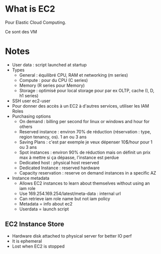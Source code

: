 # What is EC2

Pour Elastic Cloud Computing.

Ce sont des VM

# Notes

* User data : script launched at startup
* Types
    * General : équilibré CPU, RAM et networking (m series)
    * Compute : pour du CPU (C series)
    * Memory (R series pour Memory)
    * Storage : optimisé pour local storage pour par ex OLTP, cache (I, D, h1 series)
* SSH user ec2-user
* Pour donner des accès à un EC2 à d'autres services, utiliser les IAM Roles
* Purchasing options
    * On demand : billing per second for linux or windows and hour for others
    * Reserved instance : environ 70% de réduction (réservation : type, region tenancy, os). 1 an ou 3 ans
    * Saving Plans : c'est par exemple je veux dépenser 10$/hour pour 1 ou 3 ans
    * Spot instances : environ 90% de réduction mais on définit un prix max à mettre si ça dépasse, l'instance est perdue
    * Dedicated host : physical host reserved
    * Dedicated Instance : reserved hardware
    * Capacity reservation : reserve on demand instances in a specific AZ
* Instance metadata
    * Allows EC2 instances to learn about themselves without using an iam role
    * Use 169.254.169.254/latest/meta-data : internal url
    * Can retrieve iam role name but not iam policy
    * Metadata = info about ec2
    * Userdata = launch script

## EC2 Instance Store
* Hardware disk attached to physical server for better IO perf
* It is ephemeral
* Lost when EC2 is stopped